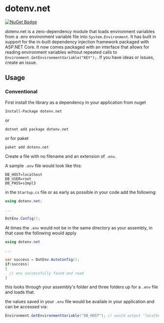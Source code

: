 ﻿# dotenv.net

[![NuGet Badge](https://buildstats.info/nuget/dotenv.net)](https://www.nuget.org/packages/dotenv.net)

dotenv.net is a zero-dependency module that loads environment variables from a .env environment variable file into `System.Environment`. It has built in support for the in-built dependency injection framework packaged with ASP.NET Core. It now comes packaged with an interface that allows for reading environment variables wihtout repeated calls to `Environment.GetEnvironmentVariable("KEY");`.  If you have ideas or issues, create an issue.

## Usage

### Conventional

First install the library as a dependency in your application from nuget

```
Install-Package dotenv.net
```

or

```
dotnet add package dotenv.net
```

or for paket

```
paket add dotenv.net
```

Create a file with no filename and an extension of `.env`.

A sample `.env` file would look like this:
```text
DB_HOST=localhost
DB_USER=root
DB_PASS=s1mpl3
```

in the `Startup.cs` file or as early as possible in your code add the following:

```csharp
using dotenv.net;

...

DotEnv.Config();
```

At times the `.env` would not be in the same directory as your assembly, in that case the following would apply

```csharp
using dotenv.net

...

var success = DotEnv.AutoConfig();
if(success)
{
  // env successfully found and read
}
```

this looks through your assembly's folder and three folders up for a `.env` file and loads that.

the values saved in your `.env` file would be availale in your application and can be accessed via:
 ```csharp
Environment.GetEnvironmentVariable("DB_HOST"); // would output 'localhost'
```